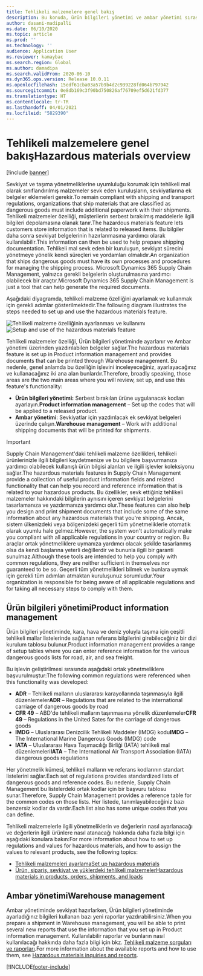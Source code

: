 ```yaml
---
title: Tehlikeli malzemelere genel bakış
description: Bu konuda, ürün bilgileri yönetimi ve ambar yönetimi sırasında tehlikeli malzemelerin işlenmesi ve belgelenmesi ile ilgili özelliklere genel bir bakış sağlanır.
author: dasani-madipalli
ms.date: 06/10/2020
ms.topic: article
ms.prod: ''
ms.technology: ''
audience: Application User
ms.reviewer: kamaybac
ms.search.region: Global
ms.author: damadipa
ms.search.validFrom: 2020-06-10
ms.dyn365.ops.version: Release 10.0.11
ms.openlocfilehash: 15edf61cba03a57b9b4d2c939228fd064b797942
ms.sourcegitcommit: 0e8db169c3f90bd750826af76709ef5d621fd377
ms.translationtype: HT
ms.contentlocale: tr-TR
ms.lasthandoff: 04/01/2021
ms.locfileid: "5829390"
---
```

# <a name="hazardous-materials-overview"></a><span data-ttu-id="b18bc-103">Tehlikeli malzemelere genel bakış</span><span class="sxs-lookup"><span data-stu-id="b18bc-103">Hazardous materials overview</span></span>

[!include [banner](../includes/banner.md)]

<span data-ttu-id="b18bc-104">Sevkiyat ve taşıma yönetmeliklerine uyumluluğu korumak için tehlikeli mal olarak sınıflandırılmış malzemeler sevk eden kuruluşların, sevkiyatlarına ek belgeler eklemeleri gerekir.</span><span class="sxs-lookup"><span data-stu-id="b18bc-104">To remain compliant with shipping and transport regulations, organizations that ship materials that are classified as dangerous goods must include additional paperwork with their shipments.</span></span> <span data-ttu-id="b18bc-105">Tehlikeli malzemeler özelliği, müşterilerin serbest bırakılmış maddelerle ilgili bilgileri depolamasına olanak tanır.</span><span class="sxs-lookup"><span data-stu-id="b18bc-105">The hazardous materials feature lets customers store information that is related to released items.</span></span> <span data-ttu-id="b18bc-106">Bu bilgiler daha sonra sevkiyat belgelerinin hazırlanmasına yardımcı olarak kullanılabilir.</span><span class="sxs-lookup"><span data-stu-id="b18bc-106">This information can then be used to help prepare shipping documentation.</span></span> <span data-ttu-id="b18bc-107">Tehlikeli mal sevk eden bir kuruluşun, sevkiyat sürecini yönetmeye yönelik kendi süreçleri ve yordamları olmalıdır.</span><span class="sxs-lookup"><span data-stu-id="b18bc-107">An organization that ships dangerous goods must have its own processes and procedures for managing the shipping process.</span></span> <span data-ttu-id="b18bc-108">Microsoft Dynamics 365 Supply Chain Management, yalnızca gerekli belgelerin oluşturulmasına yardımcı olabilecek bir araçtır.</span><span class="sxs-lookup"><span data-stu-id="b18bc-108">Microsoft Dynamics 365 Supply Chain Management is just a tool that can help generate the required documents.</span></span>

<span data-ttu-id="b18bc-109">Aşağıdaki diyagramda, tehlikeli malzeme özelliğini ayarlamak ve kullanmak için gerekli adımlar gösterilmektedir.</span><span class="sxs-lookup"><span data-stu-id="b18bc-109">The following diagram illustrates the steps needed to set up and use the hazardous materials feature.</span></span>

<span data-ttu-id="b18bc-110">![Tehlikeli malzeme özelliğinin ayarlanması ve kullanımı](media/hazmat-overview.png "Tehlikeli malzeme özelliğinin ayarlanması ve kullanımı")</span><span class="sxs-lookup"><span data-stu-id="b18bc-110">![Setup and use of the hazardous materials feature](media/hazmat-overview.png "Setup and use of the hazardous materials feature")</span></span>

<span data-ttu-id="b18bc-111">Tehlikeli malzemeler özelliği, Ürün bilgileri yönetiminde ayarlanır ve Ambar yönetimi üzerinden yazdırılabilen belgeler sağlar.</span><span class="sxs-lookup"><span data-stu-id="b18bc-111">The hazardous materials feature is set up in Product information management and provides documents that can be printed through Warehouse management.</span></span> <span data-ttu-id="b18bc-112">Bu nedenle, genel anlamda bu özelliğin işlevini inceleyeceğiniz, ayarlayacağınız ve kullanacağınız iki ana alan bunlardır.</span><span class="sxs-lookup"><span data-stu-id="b18bc-112">Therefore, broadly speaking, those areas are the two main areas where you will review, set up, and use this feature's functionality:</span></span>

- <span data-ttu-id="b18bc-113">**Ürün bilgileri yönetimi:** Serbest bırakılan ürüne uygulanacak kodları ayarlayın.</span><span class="sxs-lookup"><span data-stu-id="b18bc-113">**Product information management** – Set up the codes that will be applied to a released product.</span></span>
- <span data-ttu-id="b18bc-114">**Ambar yönetimi**: Sevkiyatlar için yazdırılacak ek sevkiyat belgeleri üzerinde çalışın.</span><span class="sxs-lookup"><span data-stu-id="b18bc-114">**Warehouse management** – Work with additional shipping documents that will be printed for shipments.</span></span>

> [!IMPORTANT]
> <span data-ttu-id="b18bc-115">Supply Chain Management'daki tehlikeli malzeme özellikleri, tehlikeli ürünlerinizle ilgili bilgileri kaydetmenize ve bu bilgilere başvurmanıza yardımcı olabilecek kullanışlı ürün bilgisi alanları ve ilgili işlevler koleksiyonu sağlar.</span><span class="sxs-lookup"><span data-stu-id="b18bc-115">The hazardous materials features in Supply Chain Management provide a collection of useful product information fields and related functionality that can help you record and reference information that is related to your hazardous products.</span></span> <span data-ttu-id="b18bc-116">Bu özellikler, sevk ettiğiniz tehlikeli malzemeler hakkındaki bilgilerin aynısını içeren sevkiyat belgelerini tasarlamanıza ve yazdırmanıza yardımcı olur.</span><span class="sxs-lookup"><span data-stu-id="b18bc-116">These features can also help you design and print shipment documents that include some of the same information about any hazardous materials that you're shipping.</span></span> <span data-ttu-id="b18bc-117">Ancak, sistem ülkenizdeki veya bölgenizdeki geçerli tüm yönetmeliklerle otomatik olarak uyumlu hale gelmez.</span><span class="sxs-lookup"><span data-stu-id="b18bc-117">However, the system won't automatically make you compliant with all applicable regulations in your country or region.</span></span> <span data-ttu-id="b18bc-118">Bu araçlar ortak yönetmeliklere uymanıza yardımcı olacak şekilde tasarlanmış olsa da kendi başlarına yeterli değillerdir ve bununla ilgili bir garanti sunulmaz.</span><span class="sxs-lookup"><span data-stu-id="b18bc-118">Although these tools are intended to help you comply with common regulations, they are neither sufficient in themselves nor guaranteed to be so.</span></span> <span data-ttu-id="b18bc-119">Geçerli tüm yönetmelikleri bilmek ve bunlara uymak için gerekli tüm adımları atmaktan kuruluşunuz sorumludur.</span><span class="sxs-lookup"><span data-stu-id="b18bc-119">Your organization is responsible for being aware of all applicable regulations and for taking all necessary steps to comply with them.</span></span>

## <a name="product-information-management"></a><span data-ttu-id="b18bc-120">Ürün bilgileri yönetimi</span><span class="sxs-lookup"><span data-stu-id="b18bc-120">Product information management</span></span>

<span data-ttu-id="b18bc-121">Ürün bilgileri yönetiminde, kara, hava ve deniz yoluyla taşıma için çeşitli tehlikeli mallar listelerinde sağlanan referans bilgilerini girebileceğiniz bir dizi kurulum tablosu bulunur.</span><span class="sxs-lookup"><span data-stu-id="b18bc-121">Product information management provides a range of setup tables where you can enter reference information for the various dangerous goods lists for road, air, and sea freight.</span></span>

<span data-ttu-id="b18bc-122">Bu işlevin geliştirilmesi sırasında aşağıdaki ortak yönetmeliklere başvurulmuştur:</span><span class="sxs-lookup"><span data-stu-id="b18bc-122">The following common regulations were referenced when this functionality was developed:</span></span>

- <span data-ttu-id="b18bc-123">**ADR** – Tehlikeli malların uluslararası karayollarında taşınmasıyla ilgili düzenlemeler</span><span class="sxs-lookup"><span data-stu-id="b18bc-123">**ADR** – Regulations that are related to the international carriage of dangerous goods by road</span></span>
- <span data-ttu-id="b18bc-124">**CFR 49** – ABD'de tehlikeli malların taşınmasına yönelik düzenlemeler</span><span class="sxs-lookup"><span data-stu-id="b18bc-124">**CFR 49** – Regulations in the United Sates for the carriage of dangerous goods</span></span>
- <span data-ttu-id="b18bc-125">**IMDG** – Uluslararası Denizcilik Tehlikeli Maddeler (IMDG) kodu</span><span class="sxs-lookup"><span data-stu-id="b18bc-125">**IMDG** – The International Marine Dangerous Goods (IMDG) code</span></span>
- <span data-ttu-id="b18bc-126">**IATA** – Uluslararası Hava Taşımacılığı Birliği (IATA) tehlikeli mal düzenlemeleri</span><span class="sxs-lookup"><span data-stu-id="b18bc-126">**IATA** – The International Air Transport Association (IATA) dangerous goods regulations</span></span>

<span data-ttu-id="b18bc-127">Her yönetmelik kümesi, tehlikeli malların ve referans kodlarının standart listelerini sağlar.</span><span class="sxs-lookup"><span data-stu-id="b18bc-127">Each set of regulations provides standardized lists of dangerous goods and reference codes.</span></span> <span data-ttu-id="b18bc-128">Bu nedenle, Supply Chain Management bu listelerdeki ortak kodlar için bir başvuru tablosu sunar.</span><span class="sxs-lookup"><span data-stu-id="b18bc-128">Therefore, Supply Chain Management provides a reference table for the common codes on those lists.</span></span> <span data-ttu-id="b18bc-129">Her listede, tanımlayabileceğiniz bazı benzersiz kodlar da vardır.</span><span class="sxs-lookup"><span data-stu-id="b18bc-129">Each list also has some unique codes that you can define.</span></span>

<span data-ttu-id="b18bc-130">Tehlikeli malzemelerle ilgili yönetmeliklerin ve değerlerin nasıl ayarlanacağı ve değerlerin ilgili ürünlere nasıl atanacağı hakkında daha fazla bilgi için aşağıdaki konulara bakın:</span><span class="sxs-lookup"><span data-stu-id="b18bc-130">For more information about how to set up regulations and values for hazardous materials, and how to assign the values to relevant products, see the following topics:</span></span>

- [<span data-ttu-id="b18bc-131">Tehlikeli malzemeleri ayarlama</span><span class="sxs-lookup"><span data-stu-id="b18bc-131">Set up hazardous materials</span></span>](hazmat-setup.md)
- [<span data-ttu-id="b18bc-132">Ürün, sipariş, sevkiyat ve yüklerdeki tehlikeli malzemeler</span><span class="sxs-lookup"><span data-stu-id="b18bc-132">Hazardous materials in products, orders, shipments, and loads</span></span>](hazmat-items.md)

## <a name="warehouse-management"></a><span data-ttu-id="b18bc-133">Ambar yönetimi</span><span class="sxs-lookup"><span data-stu-id="b18bc-133">Warehouse management</span></span>

<span data-ttu-id="b18bc-134">Ambar yönetiminde sevkiyat hazırlarken, Ürün bilgileri yönetiminde ayarladığınız bilgileri kullanan bazı yeni raporlar yazdırabilirsiniz.</span><span class="sxs-lookup"><span data-stu-id="b18bc-134">When you prepare a shipment in Warehouse management, you will be able to print several new reports that use the information that you set up in Product information management.</span></span> <span data-ttu-id="b18bc-135">Kullanılabilir raporlar ve bunların nasıl kullanılacağı hakkında daha fazla bilgi için bkz. [Tehlikeli malzeme sorguları ve raporları](hazmat-reports.md).</span><span class="sxs-lookup"><span data-stu-id="b18bc-135">For more information about the available reports and how to use them, see [Hazardous materials inquiries and reports](hazmat-reports.md).</span></span>


[!INCLUDE[footer-include](../../includes/footer-banner.md)]
